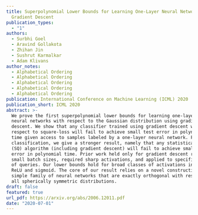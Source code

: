 ```yaml
---
title: Superpolynomial Lower Bounds for Learning One-Layer Neural Networks using
  Gradient Descent
publication_types:
  - "1"
authors:
  - Surbhi Goel
  - Aravind Gollakota
  - Zhihan Jin
  - Sushrut Karmalkar
  - Adam Klivans
author_notes:
  - Alphabetical Ordering
  - Alphabetical Ordering
  - Alphabetical Ordering
  - Alphabetical Ordering
  - Alphabetical Ordering
publication: International Conference on Machine Learning (ICML) 2020
publication_short: ICML 2020
abstract: >-
  We prove the first superpolynomial lower bounds for learning one-layer
  neural networks with respect to the Gaussian distribution using gradient
  descent. We show that any classifier trained using gradient descent with
  respect to square-loss will fail to achieve small test error in polynomial
  time given access to samples labeled by a one-layer neural network. For
  classification, we give a stronger result, namely that any statistical query
  (SQ) algorithm (including gradient descent) will fail to achieve small test
  error in polynomial time. Prior work held only for gradient descent run with
  small batch sizes, required sharp activations, and applied to specific classes
  of queries. Our lower bounds hold for broad classes of activations including
  ReLU and sigmoid. The core of our result relies on a novel construction of a
  simple family of neural networks that are exactly orthogonal with respect to
  all spherically symmetric distributions.
draft: false
featured: true
url_pdf: https://arxiv.org/abs/2006.12011.pdf
date: "2020-07-01"
---
```


